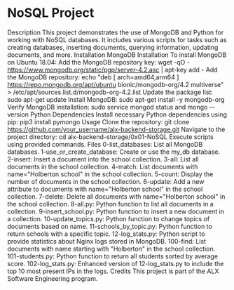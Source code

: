 NoSQL Project
================
Description
This project demonstrates the use of MongoDB and Python for working with NoSQL databases. It includes various scripts for tasks such as creating databases, inserting documents, querying information, updating documents, and more.
Installation
MongoDB Installation
To install MongoDB on Ubuntu 18.04:
Add the MongoDB repository key: wget -qO - https://www.mongodb.org/static/pgp/server-4.2.asc | apt-key add -
Add the MongoDB repository: echo "deb [ arch=amd64,arm64 ] https://repo.mongodb.org/apt/ubuntu bionic/mongodb-org/4.2 multiverse" > /etc/apt/sources.list.d/mongodb-org-4.2.list
Update the package list: sudo apt-get update
Install MongoDB: sudo apt-get install -y mongodb-org
Verify MongoDB installation: sudo service mongod status and mongo --version
Python Dependencies
Install necessary Python dependencies using pip: pip3 install pymongo
Usage
Clone the repository: git clone https://github.com/your_username/alx-backend-storage.git
Navigate to the project directory: cd alx-backend-storage/0x01-NoSQL
Execute scripts using provided commands.
Files
0-list_databases: List all MongoDB databases.
1-use_or_create_database: Create or use the my_db database.
2-insert: Insert a document into the school collection.
3-all: List all documents in the school collection.
4-match: List documents with name="Holberton school" in the school collection.
5-count: Display the number of documents in the school collection.
6-update: Add a new attribute to documents with name="Holberton school" in the school collection.
7-delete: Delete all documents with name="Holberton school" in the school collection.
8-all.py: Python function to list all documents in a collection.
9-insert_school.py: Python function to insert a new document in a collection.
10-update_topics.py: Python function to change topics of documents based on name.
11-schools_by_topic.py: Python function to return schools with a specific topic.
12-log_stats.py: Python script to provide statistics about Nginx logs stored in MongoDB.
100-find: List documents with name starting with "Holberton" in the school collection.
101-students.py: Python function to return all students sorted by average score.
102-log_stats.py: Enhanced version of 12-log_stats.py to include the top 10 most present IPs in the logs.
Credits
This project is part of the ALX Software Engineering program.
